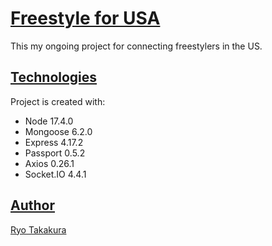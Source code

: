 # <u>Freestyle for USA</u>
This my ongoing project for connecting freestylers in the US.  

## <u>Technologies</u>
Project is created with:
* Node 17.4.0
* Mongoose 6.2.0
* Express 4.17.2
* Passport 0.5.2
* Axios 0.26.1
* Socket.IO 4.4.1

## <u>Author</u>
[Ryo Takakura](http://illinoisfslife.com/)
